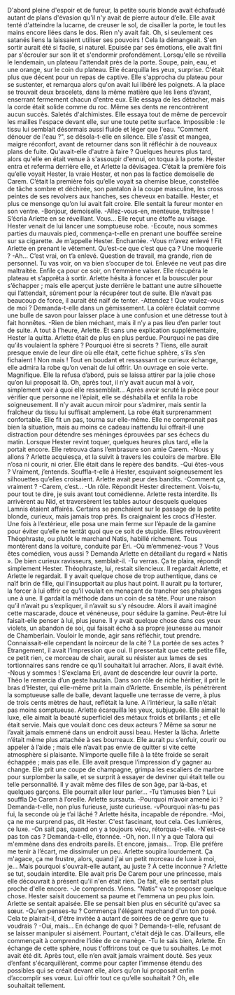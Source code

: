 D'abord pleine d'espoir et de fureur, la petite souris blonde avait échafaudé autant de plans d'évasion qu'il n'y avait de pierre autour d’elle. Elle avait tenté d'atteindre la lucarne, de creuser le sol, de cisailler la porte, le tout les mains encore liées dans le dos. Rien n'y avait fait. Oh, si seulement ces satanés liens la laissaient utiliser ses pouvoirs ! Cela la démangeait. S'en sortir aurait été si facile, si naturel. Epuisée par ses émotions, elle avait fini par s'écrouler sur son lit et s'endormir profondément.
Lorsqu'elle se réveilla le lendemain, un plateau l'attendait près de la porte. Soupe, pain, eau, et une orange, sur le coin du plateau. Elle écarquilla les yeux, surprise. C'était plus que décent pour un repas de captive. Elle s'approcha du plateau pour se sustenter, et remarqua alors qu'on avait lui libéré les poignets. A la place se trouvait deux bracelets, dans la même matière que les liens d’avant, enserrant fermement chacun d'entre eux. Elle essaya de les détacher, mais la corde était solide comme du roc. Même ses dents ne rencontrèrent aucun succès. Saletés d'alchimistes.
Elle essaya tout de même de percevoir les mailles l'espace devant elle, sur une toute petite surface. Impossible : le tissu lui semblait désormais aussi fluide et léger que l'eau. "Comment dénouer de l'eau ?", se désola-t-elle en silence.
Elle s'assit et mangea, maigre réconfort, avant de retourner dans son lit réfléchir à de nouveaux plans de fuite. Qu'avait-elle d'autre à faire ?
Quelques heures plus tard, alors qu'elle en était venue à s'assoupir d'ennui, on toqua à la porte. Hester entra et referma derrière elle, et Arlette la dévisagea. C’était la première fois qu’elle voyait Hester, la vraie Hester, et non pas la factice demoiselle de Carem. C’était la première fois qu’elle voyait sa chemise bleue, constellée de tâche sombre et déchirée, son pantalon à la coupe masculine, les cross peintes de ses revolvers aux hanches, ses cheveux en bataille. Hester, et plus ce mensonge qu’on lui avait fait croire. Elle sentait la fureur monter en son ventre.
-Bonjour, demoiselle.
-Allez-vous-en, menteuse, traîtresse ! S’écria Arlette en se réveillant. Vous… Elle reçut une étoffe au visage. Hester venait de lui lancer une somptueuse robe.
-Ecoute, nous sommes parties du mauvais pied, commença-t-elle en prenant une bouffée sereine sur sa cigarette. Je m’appelle Hester. Enchantée.
-Vous m’avez enlevé ! Fit Arlette en prenant le vêtement. Qu’est-ce que c’est que ça ? Une moquerie ?
-Ah… C’est vrai, on t’a enlevé. Question de travail, ma grande, rien de personnel. Tu vas voir, on va bien s’occuper de toi. Enlevée ne veut pas dire maltraitée. Enfile ça pour ce soir, on t’emmène valser. 
Elle récupéra le plateau et s’apprêta à sortir. Arlette hésita à foncer et la bousculer pour s’échapper ; mais elle aperçut juste derrière le battant une autre silhouette qui l’attendait, sûrement pour la récupérer tout de suite. Elle n’avait pas beaucoup de force, il aurait été naïf de tenter.
-Attendez ! Que voulez-vous de moi ? Demanda-t-elle dans un gémissement. La colère éclatait comme une bulle de savon pour laisser place à une confusion et une détresse tout à fait honnêtes.
-Rien de bien méchant, mais il n’y a pas lieu d’en parler tout de suite. A tout à l’heure, Arlette.
Et sans une explication supplémentaire, Hester la quitta. Arlette était de plus en plus perdue. Pourquoi ne pas dire qu’ils voulaient la sphère ? Pourquoi être si secrets ? Tiens, elle aurait presque envie de leur dire où elle était, cette fichue sphère, s’ils s’en fichaient ! Non mais ! Tout en boudant et ressassant ce curieux échange, elle admira la robe qu’on venait de lui offrir. Un ouvrage en soie verte. Magnifique.
Elle la refusa d’abord, puis se laissa attirer par la jolie chose qu’on lui proposait là. Oh, après tout, il n’y avait aucun mal à voir, simplement voir à quoi elle ressemblait…
Après avoir scruté la pièce pour vérifier que personne ne l’épiait, elle se déshabilla et enfila la robe soigneusement. Il n’y avait aucun miroir pour s’admirer, mais sentir la fraîcheur du tissu lui suffisait amplement. La robe était surprenamment confortable. Elle fit un pas, tourna sur elle-même. Elle ne comprenait pas bien la situation, mais au moins ce cadeau inattendu lui offrait-il une distraction pour détendre ses méninges éprouvées par ses échecs du matin.
Lorsque Hester revint toquer, quelques heures plus tard, elle la portait encore. Elle retrouva dans l’embrasure son amie Carem.
-Nous y allons ? 
Arlette acquiesça, et la suivit à travers les couloirs de marbre. Elle n’osa ni courir, ni crier. Elle était dans le repère des bandits. 
-Qui êtes-vous ? Vraiment, j’entends. Souffla-t-elle à Hester, esquivant soigneusement les silhouettes qu’elles croisaient. Arlette avait peur des bandits.
-Comment ça, vraiment ? 
-Carem, c’est…
-Un rôle. Répondit Hester directement. Vois-tu, pour tout te dire, je suis avant tout comédienne.
Arlette resta interdite. Ils arrivèrent au Nid, et traversèrent les tables autour desquels quelques Lamnis étaient affairés. Certains se penchaient sur le passage de la petite blonde, curieux, mais jamais trop près. Ils craignaient les crocs d’Hester. Une fois à l’extérieur, elle posa une main ferme sur l’épaule de la gamine pour éviter qu’elle ne tentât quoi que ce soit de stupide. Elles retrouvèrent Théophraste, ou plutôt le marchand Natis, habillé richement. Tous montèrent dans la voiture, conduite par Eri. 
-Où m’emmenez-vous ? Vous êtes comédien, vous aussi ? Demanda Arlette en détaillant du regard « Natis ». De bien curieux ravisseurs, semblait-il. 
-Tu verras. Ça te plaira, répondit simplement Hester. Théophraste, lui, restait silencieux. Il regardait Arlette, et Arlette le regardait. Il y avait quelque chose de trop authentique, dans ce naïf brin de fille, qui l’insupportait au plus haut point. Il aurait pu la torturer, la forcer à lui offrir ce qu’il voulait en menaçant de trancher ses phalanges une à une. Il gardait la méthode dans un coin de sa tête. Pour une raison qu’il n’avait pu s’expliquer, il n’avait su s’y résoudre. Alors il avait imaginé cette mascarade, douce et vénéneuse, pour séduire la gamine. Peut-être lui faisait-elle penser à lui, plus jeune. Il y avait quelque chose dans ces yeux violets, un abandon de soi, qui faisait écho à sa propre jeunesse au manoir de Chamberlain. Vouloir le monde, agir sans réfléchir, tout prendre. Connaissait-elle cependant la noirceur de la cité ? La portée de ses actes ? Etrangement, il avait l’impression que oui. Il pressentait que cette petite fille, ce petit rien, ce morceau de chair, aurait su résister aux lames de ses tortionnaires sans rendre ce qu’il souhaitait lui arracher. Alors, il avait évité. 
-Nous y sommes ! S’exclama Eri, avant de descendre leur ouvrir la porte. Théo le remercia d’un geste hautain. Dans son rôle de riche héritier, il prit le bras d’Hester, qui elle-même prit la main d’Arlette. Ensemble, ils pénétrèrent la somptueuse salle de balle, devant laquelle une terrasse de verre, à plus de trois cents mètres de haut, reflétait la lune. 
A l’intérieur, la salle n’était pas moins somptueuse. Arlette écarquilla les yeux, subjuguée. Elle aimait le luxe, elle aimait la beauté superficiel des métaux froids et brillants ; et elle était servie. Mais que voulait donc ces deux acteurs ? Même sa sœur ne l’avait jamais emmené dans un endroit aussi beau. Hester la lâcha. Arlette n’était même plus attachée à ses bourreaux. Elle aurait pu s’enfuir, courir ou appeler à l’aide ; mais elle n’avait pas envie de quitter si vite cette atmosphère si plaisante. N’importe quelle fille à la tête froide se serait échappée ; mais pas elle. Elle avait presque l’impression d’y gagner au change. Elle prit une coupe de champagne, grimpa les escaliers de marbre pour surplomber la salle, et se surprit à essayer de deviner qui était telle ou telle personnalité. Il y avait même des filles de son âge, par là-bas, et quelques garçons. Elle pourrait aller leur parler...
-Tu t’amuses bien ? Lui souffla De Carem à l’oreille. Arlette sursauta.
-Pourquoi m’avoir amené ici ? Demanda-t-elle, non plus furieuse, juste curieuse.
-vPourquoi n’as-tu pas fui, la seconde où je t’ai lâché ?
Arlette hésita, incapable de répondre.
  -Moi, ça ne me surprend pas, dit Hester. C'est fascinant, tout cela. Ces lumières, ce luxe.
  -On sait pas, quand on y a toujours vécu, rétorqua-t-elle.
  -N'est-ce pas ton cas ? Demanda-t-elle, étonnée.
  -Oh, non. Il n'y a que Talora qui m'emmène dans des endroits pareils. Et encore, jamais... Trop. Elle préfère me tenir à l’écart, me dissimuler un peu. Arlette soupira lourdement. Ça m'agace, ça me frustre, alors, quand j'ai un petit morceau de luxe à moi, je...
Mais pourquoi s'ouvrait-elle autant, au juste ? À cette inconnue ? Arlette se tut, soudain interdite. Elle avait pris De Carem pour une princesse, mais elle découvrait à présent qu'il n'en était rien. De fait, elle se sentait plus proche d'elle encore. 
  -Je comprends. Viens. "Natis" va te proposer quelque chose.
  Hester saisit doucement sa paume et l'emmena un peu plus loin. Arlette se sentait apaisée. Elle se pensait bien plus en sécurité qu'avec sa sœur.
  -Qu'en penses-tu ? Commença l'élégant marchand d'un ton posé. Cela te plairait-il, d'être invitée à autant de soirées de ce genre que tu voudrais ?
  -Oui, mais... En échange de quoi ? Demanda-t-elle, refusant de se laisser manipuler si aisément. Pourtant, c'était déjà le cas. D’ailleurs, elle commençait à comprendre l’idée de ce manège.
  -Tu le sais bien, Arlette. En échange de cette sphère, nous t'offrirons tout ce que tu souhaites.
  Le mot avait été dit. Après tout, elle n’en avait jamais vraiment douté. Ses yeux d’enfant s'écarquillèrent, comme pour capter l’immense étendu des possibles qui se créait devant elle, alors qu’on lui proposait enfin d’accomplir ses vœux. Lui offrir tout ce qu’elle souhaitait ?
Oh, elle souhaitait tellement.
 
